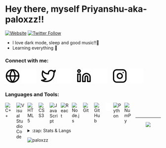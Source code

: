 

# Hey there, myself Priyanshu-aka-paloxzz!!


[![Website](https://img.shields.io/website?label=paloxzz.netlify&style=for-the-badge&url=https%3A%2F%2Fpaloxzz.netlify.app)](https://paloxzz.netlify.app)
[![Twitter Follow](https://img.shields.io/twitter/follow/paloxzz?color=1DA1F2&logo=twitter&style=for-the-badge)](https://twitter.com/intent/follow?original_referer=https%3A%2F%2Fgithub.com%paloxzz&screen_name=paloxzz)




- I love dark mode, sleep and good music!!🤍
- Learning everything 🤡

### Connect with me:

[![website](./img/globe-light.svg)](https://paloxzz.netlify.app#gh-light-mode-only)
[![website](./img/globe-dark.svg)](https://paloxzz.netlify.app#gh-dark-mode-only)
&nbsp;&nbsp;
[![website](./img/twitter-light.svg)](https://twitter.com/paloxzz#gh-light-mode-only)
[![website](./img/twitter-dark.svg)](https://twitter.com/paloxzz#gh-dark-mode-only)
&nbsp;&nbsp;
[![website](./img/linkedin-light.svg)](https://linkedin.com/in/paloxzz#gh-light-mode-only)
[![website](./img/linkedin-dark.svg)](https://linkedin.com/in/paloxzz#gh-dark-mode-only)
&nbsp;&nbsp;
[![website](./img/instagram-light.svg)](https://instagram.com/messy.medulla#gh-light-mode-only)
[![website](./img/instagram-dark.svg)](https://instagram.com/messy.medulla#gh-dark-mode-only)

### Languages and Tools:
<img align="left" alt="C++" width="26px" src="https://cdn.jsdelivr.net/gh/devicons/devicon/icons/cplusplus/cplusplus-original.svg" style="padding-right:10px;" />
<img align="left" alt="Visual Studio Code" width="26px" src="https://cdn.jsdelivr.net/gh/devicons/devicon/icons/vscode/vscode-original.svg" style="padding-right:10px;" />
<img align="left" alt="HTML5" width="26px" src="https://cdn.jsdelivr.net/gh/devicons/devicon/icons/html5/html5-original.svg" style="padding-right:10px;" />
<img align="left" alt="CSS3" width="26px" src="https://cdn.jsdelivr.net/gh/devicons/devicon/icons/css3/css3-original.svg" style="padding-right:10px;" />

<img align="left" alt="JavaScript" width="26px" src="https://cdn.jsdelivr.net/gh/devicons/devicon/icons/javascript/javascript-original.svg" style="padding-right:10px;" />
<img align="left" alt="React" width="26px" src="https://cdn.jsdelivr.net/gh/devicons/devicon/icons/react/react-original.svg" style="padding-right:10px;" />


<img align="left" alt="Node.js" width="26px" src="https://cdn.jsdelivr.net/gh/devicons/devicon/icons/nodejs/nodejs-original.svg" style="padding-right:10px;" />



<img align="left" alt="Git" width="26px" src="https://cdn.jsdelivr.net/gh/devicons/devicon/icons/git/git-original.svg" style="padding-right:10px;" />
<img align="left" alt="GitHub" width="26px" src="https://user-images.githubusercontent.com/3369400/139447912-e0f43f33-6d9f-45f8-be46-2df5bbc91289.png" style="padding-right:10px;" />

<img align="left" alt="Terminal" width="26px" src="./img/terminal-dark.svg" />
<img align="left" alt="Python" width="26px" src="https://cdn.jsdelivr.net/gh/devicons/devicon/icons/python/python-original.svg" style="padding-right:10px;" />
<img align="left" alt="NumPy" width="26px" src="https://cdn.jsdelivr.net/gh/devicons/devicon/icons/numpy/numpy-original.svg" style="padding-right:10px;" />

<br />
<br />

---

<div align="center">
	<img src="https://cdn.jsdelivr.net/gh/holic-x/holic-x/assets/github-contribution-grid-snake.svg" />
</div>






<details>
  <summary>:zap: Stats & Langs</summary>

 

  <div align="center">
    <img height="200px" src="https://github-readme-stats-api-holic-x.vercel.app/api/top-langs/?username=paloxzz&theme=gruvbox_light&layout=compact"/>
</div>
<br>
	<br>





<p align="center">
  <img height="50%" width="auto" src ="https://github-readme-stats.vercel.app/api?username=paloxzz&show_icons=true&count_private=true&theme=darcula&hide_border=true&hide=issues,contribs&bg_color=00000000">
	<br>
<br>

  
  <img src ="https://github-readme-streak-stats.herokuapp.com?user=paloxzz&theme=darcula&hide_border=true&background=FFFFFF00">
  <br>
  <br>
  
</p>
	<br/>
	

</details>
	<p align="left"> <img src="https://komarev.com/ghpvc/?username=paloxzz&label=Profile%20views&color=0e75b6&style=flat" alt="paloxzz" /> </p>


[website]: https://paloxzz.netlify.app

[twitter]: https://twitter.com/paloxzz

[instagram]: https://instagram.com/messy.medulla
[linkedin]: https://linkedin.com/in/paloxzz
